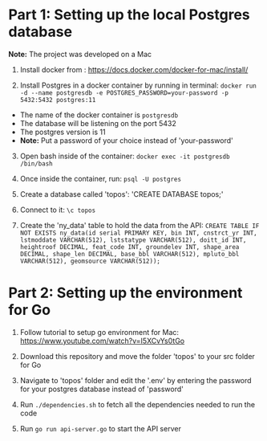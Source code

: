 # Part 1: Setting up the local Postgres database

**Note:** The project was developed on a Mac

1. Install docker from : https://docs.docker.com/docker-for-mac/install/

2. Install Postgres in a docker container by running in terminal: `docker run -d --name postgresdb -e POSTGRES_PASSWORD=your-password -p 5432:5432 postgres:11`
  - The name of the docker container is `postgresdb`
  - The database will be listening on the port 5432
  - The postgres version is 11
  - **Note:** Put a password of your choice instead of 'your-password'

3. Open bash inside of the container: `docker exec -it postgresdb /bin/bash`

4. Once inside the container, run: `psql -U postgres`

5. Create a database called 'topos': 'CREATE DATABASE topos;'

6. Connect to it: `\c topos`

7. Create the 'ny_data' table to hold the data from the API: `CREATE TABLE IF NOT EXISTS ny_data(id serial PRIMARY KEY, bin INT, cnstrct_yr INT, lstmoddate VARCHAR(512), lststatype VARCHAR(512), doitt_id INT, heightroof DECIMAL, feat_code INT, groundelev INT, shape_area DECIMAL, shape_len DECIMAL, base_bbl VARCHAR(512), mpluto_bbl VARCHAR(512), geomsource VARCHAR(512));`


# Part 2: Setting up the environment for Go

1. Follow tutorial to setup go environment for Mac: https://www.youtube.com/watch?v=I5XCvYs0tGo

2. Download this repository and move the folder 'topos' to your src folder for Go

3. Navigate to 'topos' folder and edit the '.env' by entering the password for your postgres database instead of 'password'

4. Run `./dependencies.sh` to fetch all the dependencies needed to run the code

5. Run `go run api-server.go` to start the API server
